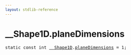 ```yaml
---
layout: stdlib-reference
---
```


# __Shape1D.planeDimensions

<pre>
<span class='code_keyword'>static</span> <span class='code_keyword'>const</span> <span class="code_keyword">int</span> <a href="/stdlib-reference/types/Shape1D/index" class="code_type">__Shape1D</a>.<a href="/stdlib-reference/types/Shape1D/planeDimensions">planeDimensions</a> = 1;
</pre>

